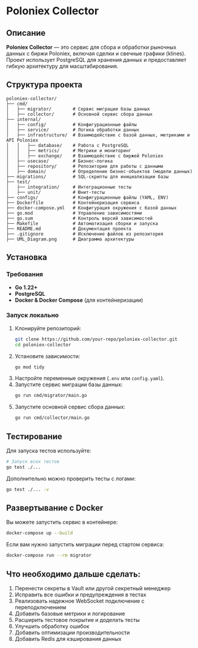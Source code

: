 # Poloniex Collector

## Описание
**Poloniex Collector** — это сервис для сбора и обработки рыночных данных с биржи Poloniex, включая сделки и свечные графики (klines). Проект использует PostgreSQL для хранения данных и предоставляет гибкую архитектуру для масштабирования.

## Структура проекта
```
poloniex-collector/
├── cmd/
│   ├── migrator/        # Сервис миграции базы данных
│   ├── collector/       # Основной сервис сбора данных
├── internal/
│   ├── config/          # Конфигурационные файлы
│   ├── service/         # Логика обработки данных
│   ├── infrastructure/  # Взаимодействие с базой данных, метриками и API Poloniex
│   │   ├── database/    # Работа с PostgreSQL
│   │   ├── metrics/     # Метрики и мониторинг
│   │   ├── exchange/    # Взаимодействие с биржей Poloniex
│   ├── usecase/         # Бизнес-логика
│   ├── repository/      # Репозитории для работы с данными
│   ├── domain/          # Определение бизнес-объектов (модели данных)
├── migrations/          # SQL-скрипты для инициализации базы
├── test/
│   ├── integration/     # Интеграционные тесты
│   ├── unit/            # Юнит-тесты
├── configs/             # Конфигурационные файлы (YAML, ENV)
├── Dockerfile           # Контейнеризация сервиса
├── docker-compose.yml   # Конфигурация окружения с базой данных
├── go.mod               # Управление зависимостями
├── go.sum               # Контроль версий зависимостей
├── Makefile             # Автоматизация сборки и запуска
├── README.md            # Документация проекта
├── .gitignore           # Исключение файлов из репозитория
├── UML_Diagram.png      # Диаграмма архитектуры
```

## Установка

### Требования
- **Go 1.22+**
- **PostgreSQL**
- **Docker & Docker Compose** (для контейнеризации)

### Запуск локально
1. Клонируйте репозиторий:
   ```sh
   git clone https://github.com/your-repo/poloniex-collector.git
   cd poloniex-collector
   ```
2. Установите зависимости:
   ```sh
   go mod tidy
   ```
3. Настройте переменные окружения (`.env` или `config.yaml`).
4. Запустите сервис миграции базы данных:
   ```sh
   go run cmd/migrator/main.go
   ```
5. Запустите основной сервис сбора данных:
   ```sh
   go run cmd/collector/main.go
   ```

## Тестирование
Для запуска тестов используйте:
```sh
# Запуск всех тестов
go test ./...
```

Дополнительно можно проверить тесты с логами:
```sh
go test ./... -v
```

## Развертывание с Docker
Вы можете запустить сервис в контейнере:
```sh
docker-compose up --build
```

Если вам нужно запустить миграции перед стартом сервиса:
```sh
docker-compose run --rm migrator
```

## Что необходимо дальше сделать:
1. Перенести секреты в Vault или другой секретный менеджер
2. Исправить все ошибки и предупреждения в тестах 
3. Реализовать надежное WebSocket подключение с переподключением 
4. Добавить базовые метрики и логирование 
5. Расширить тестовое покрытие и доделать тесты 
6. Улучшить обработку ошибок 
7. Добавить оптимизации производительности 
8. Добавить Redis для кэширования данных

